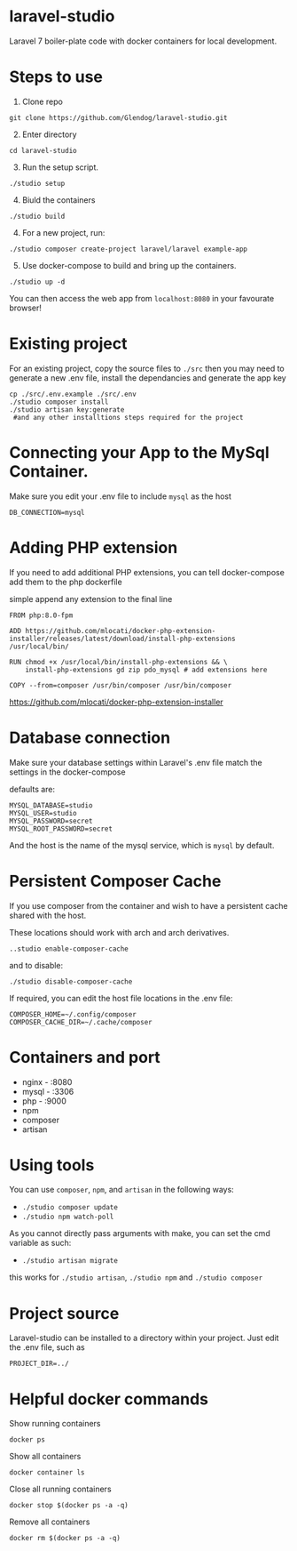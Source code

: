 # laravel-studio
Laravel 7 boiler-plate code with docker containers for local development.

# Steps to use

1) Clone repo
```
git clone https://github.com/Glendog/laravel-studio.git
```
2) Enter directory
```
cd laravel-studio
```
3) Run the setup script.
```
./studio setup
```
4) Biuld the containers
```
./studio build
```
4) For a new project, run:
```
./studio composer create-project laravel/laravel example-app
```
5) Use docker-compose to build and bring up the containers.
```
./studio up -d
```
You can then access the web app from `localhost:8080` in your favourate browser!

# Existing project

For an existing project, copy the source files to `./src` then you may need to generate a new .env file, install the dependancies and generate the app key
```
cp ./src/.env.example ./src/.env
./studio composer install
./studio artisan key:generate
 #and any other installtions steps required for the project
```
# Connecting your App to the MySql Container.

Make sure you edit your .env file to include `mysql` as the host

```
DB_CONNECTION=mysql
```

# Adding PHP extension

If you need to add additional PHP extensions, you can tell docker-compose add them to the php dockerfile 

simple append any extension to the final line

```
FROM php:8.0-fpm

ADD https://github.com/mlocati/docker-php-extension-installer/releases/latest/download/install-php-extensions /usr/local/bin/

RUN chmod +x /usr/local/bin/install-php-extensions && \
    install-php-extensions gd zip pdo_mysql # add extensions here
    
COPY --from=composer /usr/bin/composer /usr/bin/composer
```

https://github.com/mlocati/docker-php-extension-installer

# Database connection

Make sure your database settings within Laravel's .env file match the settings in the docker-compose 

defaults are: 
```
MYSQL_DATABASE=studio
MYSQL_USER=studio
MYSQL_PASSWORD=secret
MYSQL_ROOT_PASSWORD=secret
```

And the host is the name of the mysql service, which is `mysql` by default.

# Persistent Composer Cache

If you use composer from the container and wish to have a persistent cache shared with the host. 

These locations should work with arch and arch derivatives.

```
..studio enable-composer-cache
```

and to disable:

```
./studio disable-composer-cache
```

If required, you can edit the host file locations in the .env file:

```
COMPOSER_HOME=~/.config/composer
COMPOSER_CACHE_DIR=~/.cache/composer
```

# Containers and port

- nginx - :8080
- mysql - :3306
- php - :9000
- npm
- composer
- artisan

# Using tools

You can use `composer`, `npm`, and `artisan` in the following ways:

- `./studio composer update`
- `./studio npm watch-poll`

As you cannot directly pass arguments with make, you can set the cmd variable as such:

- `./studio artisan migrate`

this works for `./studio artisan`, `./studio npm` and `./studio composer`

# Project source

Laravel-studio can be installed to a directory within your project. Just edit the .env file, such as 

```
PROJECT_DIR=../
```

# Helpful docker commands

Show running containers

`docker ps`

Show all containers

`docker container ls`

Close all running containers

`docker stop $(docker ps -a -q)`

Remove all containers

`docker rm $(docker ps -a -q)`
